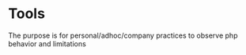 # Tools
The purpose is for personal/adhoc/company practices to observe php behavior and limitations
